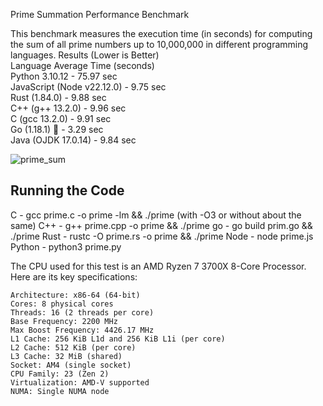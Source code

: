 
Prime Summation Performance Benchmark

This benchmark measures the execution time (in seconds) for computing the sum of all prime numbers up to 10,000,000 in different programming languages.
Results (Lower is Better)  
Language	Average Time (seconds)  
Python 3.10.12	            - 75.97 sec   
JavaScript (Node v22.12.0)	- 9.75  sec   
Rust (1.84.0)	            - 9.88  sec   
C++ (g++ 13.2.0)	        - 9.96  sec   
C (gcc 13.2.0)	            - 9.91  sec   
Go (1.18.1)	             🚀 - 3.29  sec   
Java (OJDK 17.0.14)	        - 9.84  sec   

![prime_sum](https://github.com/user-attachments/assets/16affc00-eb93-41cb-bfae-be48230163d0)

## Running the Code
C -    gcc prime.c -o prime -lm && ./prime (with -O3 or without about the same)
C++ -  g++ prime.cpp -o prime && ./prime
go -   go build prim.go && ./prime
Rust - rustc -O prime.rs -o prime && ./prime
Node - node prime.js
Python - python3 prime.py


The CPU used for this test is an AMD Ryzen 7 3700X 8-Core Processor. Here are its key specifications:

    Architecture: x86-64 (64-bit)
    Cores: 8 physical cores
    Threads: 16 (2 threads per core)
    Base Frequency: 2200 MHz
    Max Boost Frequency: 4426.17 MHz
    L1 Cache: 256 KiB L1d and 256 KiB L1i (per core)
    L2 Cache: 512 KiB (per core)
    L3 Cache: 32 MiB (shared)
    Socket: AM4 (single socket)
    CPU Family: 23 (Zen 2)
    Virtualization: AMD-V supported
    NUMA: Single NUMA node
